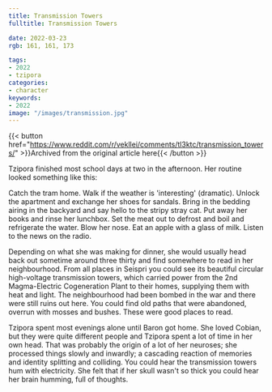 ```yaml
---
title: Transmission Towers
fulltitle: Transmission Towers

date: 2022-03-23
rgb: 161, 161, 173

tags:
- 2022
- tzipora
categories:
- character
keywords:
- 2022
image: "/images/transmission.jpg"
---
```


{{< button href="https://www.reddit.com/r/vekllei/comments/tl3ktc/transmission_towers/" >}}Archived from the original article here{{< /button >}}

Tzipora finished most school days at two in the afternoon. Her routine looked something like this:

Catch the tram home. Walk if the weather is 'interesting' (dramatic). Unlock the apartment and exchange her shoes for sandals. Bring in the bedding airing in the backyard and say hello to the stripy stray cat. Put away her books and rinse her lunchbox. Set the meat out to defrost and boil and refrigerate the water. Blow her nose. Eat an apple with a glass of milk. Listen to the news on the radio.

Depending on what she was making for dinner, she would usually head back out sometime around three thirty and find somewhere to read in her neighbourhood. From all places in Seispri you could see its beautiful circular high-voltage transmission towers, which carried power from the 2nd Magma-Electric Cogeneration Plant to their homes, supplying them with heat and light. The neighbourhood had been bombed in the war and there were still ruins out here. You could find old paths that were abandoned, overrun with mosses and bushes. These were good places to read.

Tzipora spent most evenings alone until Baron got home. She loved Cobian, but they were quite different people and Tzipora spent a lot of time in her own head. That was probably the origin of a lot of her neuroses; she processed things slowly and inwardly; a cascading reaction of memories and identity splitting and colliding. You could hear the transmission towers hum with electricity. She felt that if her skull wasn't so thick you could hear her brain humming, full of thoughts.